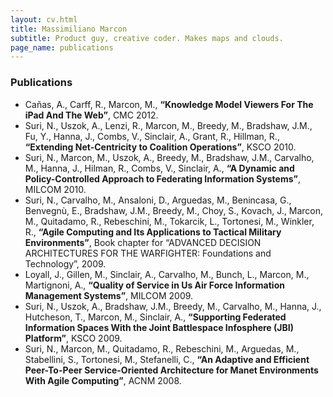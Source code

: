 ```yaml
---
layout: cv.html
title: Massimiliano Marcon
subtitle: Product guy, creative coder. Makes maps and clouds.
page_name: publications
---
```


### Publications

* Cañas, A., Carff, R., Marcon, M., **“Knowledge Model Viewers For The iPad And The Web”**, CMC 2012.
* Suri, N., Uszok, A., Lenzi, R., Marcon, M., Breedy, M., Bradshaw, J.M., Fu, Y., Hanna, J., Combs, V., Sinclair, A., Grant, R., Hillman, R., **“Extending Net‐Centricity to Coalition Operations”**, KSCO 2010.
* Suri, N., Marcon, M., Uszok, A., Breedy, M., Bradshaw, J.M., Carvalho, M., Hanna, J., Hilman, R., Combs, V., Sinclair, A., **“A Dynamic and Policy-Controlled Approach to Federating Information Systems”**, MILCOM 2010.
* Suri, N., Carvalho, M., Ansaloni, D., Arguedas, M., Benincasa, G., Benvegnù, E., Bradshaw, J.M., Breedy, M., Choy, S., Kovach, J., Marcon, M., Quitadamo, R., Rebeschini, M., Tokarcik, L., Tortonesi, M., Winkler, R., **“Agile Computing and Its Applications to Tactical Military Environments”**, Book chapter for “ADVANCED DECISION ARCHITECTURES FOR THE WARFIGHTER: Foundations and Technology”, 2009.
* Loyall, J., Gillen, M., Sinclair, A., Carvalho, M., Bunch, L., Marcon, M., Martignoni, A., **“Quality of Service in Us Air Force Information Management Systems”**, MILCOM 2009.
* Suri, N., Uszok, A., Bradshaw, J.M., Breedy, M., Carvalho, M., Hanna, J., Hutcheson, T., Marcon, M., Sinclair, A., **“Supporting Federated Information Spaces With the Joint Battlespace Infosphere (JBI) Platform”**, KSCO 2009.
* Suri, N., Marcon, M., Quitadamo, R., Rebeschini, M., Arguedas, M., Stabellini, S., Tortonesi, M., Stefanelli, C., **“An Adaptive and Efficient Peer-To-Peer Service-Oriented Architecture for Manet Environments With Agile Computing”**, ACNM 2008.
